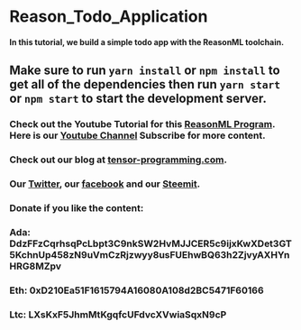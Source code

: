 # Reason_Todo_Application

#### In this tutorial, we build a simple todo app with the ReasonML toolchain. 

## Make sure to run `yarn install` or `npm install` to get all of the dependencies then run `yarn start` or `npm start` to start the development server.

### Check out the Youtube Tutorial for this [ReasonML Program](https://youtu.be/KOSjVDKmwFw). Here is our [Youtube Channel](https://www.youtube.com/channel/UCYqCZOwHbnPwyjawKfE21wg) Subscribe for more content.

### Check out our blog at [tensor-programming.com](http://tensor-programming.com/).

### Our [Twitter](https://twitter.com/TensorProgram), our [facebook](https://www.facebook.com/Tensor-Programming-1197847143611799/) and our [Steemit](https://steemit.com/@tensor).

### Donate if you like the content:
### Ada: DdzFFzCqrhsqPcLbpt3C9nkSW2HvMJJCER5c9ijxKwXDet3GT5KchnUp458zN9uVmCzRjzwyy8usFUEhwBQ63h2ZjvyAXHYnHRG8MZpv
### Eth: 0xD210Ea51F1615794A16080A108d2BC5471F60166
### Ltc: LXsKxF5JhmMtKgqfcUFdvcXVwiaSqxN9cP
